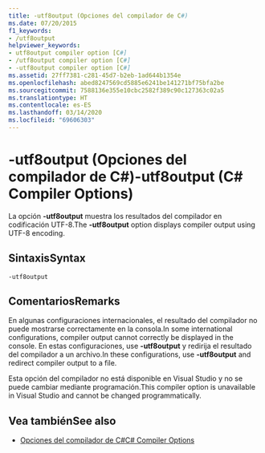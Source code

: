 ```yaml
---
title: -utf8output (Opciones del compilador de C#)
ms.date: 07/20/2015
f1_keywords:
- /utf8output
helpviewer_keywords:
- utf8output compiler option [C#]
- /utf8output compiler option [C#]
- -utf8output compiler option [C#]
ms.assetid: 27ff7381-c281-45d7-b2eb-1ad644b1354e
ms.openlocfilehash: abed8247569cd5885e6241be141271bf75bfa2be
ms.sourcegitcommit: 7588136e355e10cbc2582f389c90c127363c02a5
ms.translationtype: HT
ms.contentlocale: es-ES
ms.lasthandoff: 03/14/2020
ms.locfileid: "69606303"
---
```

# <a name="-utf8output-c-compiler-options"></a><span data-ttu-id="d94f6-102">-utf8output (Opciones del compilador de C#)</span><span class="sxs-lookup"><span data-stu-id="d94f6-102">-utf8output (C# Compiler Options)</span></span>
<span data-ttu-id="d94f6-103">La opción **-utf8output** muestra los resultados del compilador en codificación UTF-8.</span><span class="sxs-lookup"><span data-stu-id="d94f6-103">The **-utf8output** option displays compiler output using UTF-8 encoding.</span></span>  
  
## <a name="syntax"></a><span data-ttu-id="d94f6-104">Sintaxis</span><span class="sxs-lookup"><span data-stu-id="d94f6-104">Syntax</span></span>  
  
```console  
-utf8output  
```  
  
## <a name="remarks"></a><span data-ttu-id="d94f6-105">Comentarios</span><span class="sxs-lookup"><span data-stu-id="d94f6-105">Remarks</span></span>  
 <span data-ttu-id="d94f6-106">En algunas configuraciones internacionales, el resultado del compilador no puede mostrarse correctamente en la consola.</span><span class="sxs-lookup"><span data-stu-id="d94f6-106">In some international configurations, compiler output cannot correctly be displayed in the console.</span></span> <span data-ttu-id="d94f6-107">En estas configuraciones, use **-utf8output** y redirija el resultado del compilador a un archivo.</span><span class="sxs-lookup"><span data-stu-id="d94f6-107">In these configurations, use **-utf8output** and redirect compiler output to a file.</span></span>  
  
 <span data-ttu-id="d94f6-108">Esta opción del compilador no está disponible en Visual Studio y no se puede cambiar mediante programación.</span><span class="sxs-lookup"><span data-stu-id="d94f6-108">This compiler option is unavailable in Visual Studio and cannot be changed programmatically.</span></span>  
  
## <a name="see-also"></a><span data-ttu-id="d94f6-109">Vea también</span><span class="sxs-lookup"><span data-stu-id="d94f6-109">See also</span></span>

- [<span data-ttu-id="d94f6-110">Opciones del compilador de C#</span><span class="sxs-lookup"><span data-stu-id="d94f6-110">C# Compiler Options</span></span>](./index.md)
